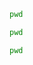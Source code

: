 ```sh { name=none-pwd }
pwd
```

```sh { name=none-rel-pwd cwd=../}
pwd
```

```sh { name=none-abs-pwd cwd=/opt}
pwd
```
